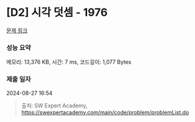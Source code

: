 # [D2] 시각 덧셈 - 1976 

[문제 링크](https://swexpertacademy.com/main/code/problem/problemDetail.do?contestProbId=AV5PttaaAZIDFAUq) 

### 성능 요약

메모리: 13,376 KB, 시간: 7 ms, 코드길이: 1,077 Bytes

### 제출 일자

2024-08-27 16:54



> 출처: SW Expert Academy, https://swexpertacademy.com/main/code/problem/problemList.do